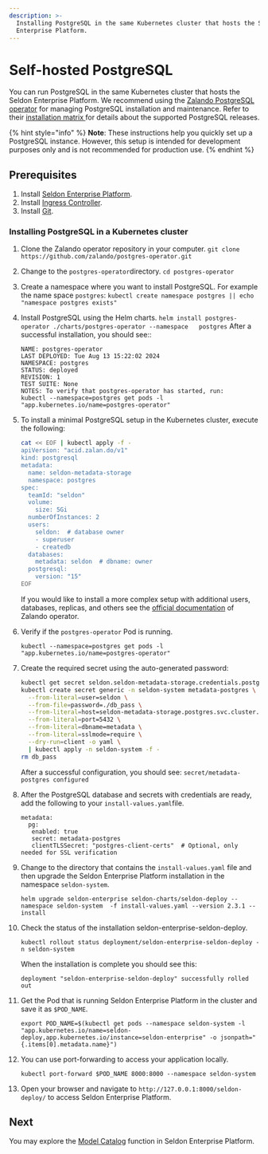 ```yaml
---
description: >-
  Installing PostgreSQL in the same Kubernetes cluster that hosts the Seldon
  Enterprise Platform.
---
```


# Self-hosted PostgreSQL

You can run PostgreSQL in the same Kubernetes cluster that hosts the Seldon Enterprise Platform. We recommend using the [Zalando PostgreSQL operator](https://github.com/zalando/postgres-operator?tab=readme-ov-file#documentation) for managing PostgreSQL installation and maintenance. Refer to their [installation matrix ](https://github.com/zalando/postgres-operator?tab=readme-ov-file#supported-postgres--k8s-versions)for details about the supported PostgreSQL releases.

{% hint style="info" %}
**Note**: These instructions help you quickly set up a PostgreSQL instance. However, this setup is intended for development purposes only and is not recommended for production use.
{% endhint %}

## Prerequisites

1. Install [Seldon Enterprise Platform](../seldon-enterprise-platform.md).
2. Install [Ingress Controller](../ingress-controller/).
3. Install [Git](https://git-scm.com/book/en/v2/Getting-Started-Installing-Git).

### Installing PostgreSQL in a Kubernetes cluster

1. Clone the Zalando operator repository in your computer.
   `git clone https://github.com/zalando/postgres-operator.git`

1. Change to the `postgres-operator`directory.
    `cd postgres-operator`

1. Create a namespace where you want to install PostgreSQL. For example the name space `postgres`:
    `kubectl create namespace postgres || echo "namespace postgres exists"`

1. Install PostgreSQL using the Helm charts.
   `helm install postgres-operator ./charts/postgres-operator --namespace   postgres`
   After a successful installation, you should see::
   ```
   NAME: postgres-operator 
   LAST DEPLOYED: Tue Aug 13 15:22:02 2024
   NAMESPACE: postgres
   STATUS: deployed
   REVISION: 1
   TEST SUITE: None
   NOTES: To verify that postgres-operator has started, run:
   kubectl --namespace=postgres get pods -l "app.kubernetes.io/name=postgres-operator"
   ```
1.  To install a minimal PostgreSQL setup in the Kubernetes cluster, execute the following:  

    ```bash
    cat << EOF | kubectl apply -f -
    apiVersion: "acid.zalan.do/v1"
    kind: postgresql
    metadata:
      name: seldon-metadata-storage
      namespace: postgres
    spec:
      teamId: "seldon"
      volume:
        size: 5Gi
      numberOfInstances: 2
      users:
        seldon:  # database owner
        - superuser
        - createdb
      databases:
        metadata: seldon  # dbname: owner
      postgresql:
        version: "15"
    EOF
    ```
    If you would like to install a more complex setup with additional users, databases, replicas, and others see the [official documentation](https://postgres-operator.readthedocs.io/en/latest/) of Zalando operator.
1. Verify if the `postgres-operator` Pod is running.

   ```kubectl --namespace=postgres get pods -l "app.kubernetes.io/name=postgres-operator"```
1.  Create the required secret using the auto-generated password:

    ```bash
    kubectl get secret seldon.seldon-metadata-storage.credentials.postgresql.acid.zalan.do -n postgres -o 'jsonpath={.data.password}' | base64 -d > db_pass
    kubectl create secret generic -n seldon-system metadata-postgres \
      --from-literal=user=seldon \
      --from-file=password=./db_pass \
      --from-literal=host=seldon-metadata-storage.postgres.svc.cluster.local \
      --from-literal=port=5432 \
      --from-literal=dbname=metadata \
      --from-literal=sslmode=require \
      --dry-run=client -o yaml \
      | kubectl apply -n seldon-system -f -
    rm db_pass
    ```
    After a successful configuration, you should see:
    ```secret/metadata-postgres configured```
1. After the PostgreSQL database and secrets with credentials are ready, add the following to your `install-values.yaml`file.
    ```
    metadata:
      pg:
       enabled: true
       secret: metadata-postgres
       clientTLSSecret: "postgres-client-certs"  # Optional, only needed for SSL verification
      ```
1.  Change to the directory that contains the `install-values.yaml` file and then upgrade the Seldon Enterprise Platform installation in the namespace `seldon-system`.

    ```
    helm upgrade seldon-enterprise seldon-charts/seldon-deploy --namespace seldon-system  -f install-values.yaml --version 2.3.1 --install
    ```
1.  Check the status of the installation seldon-enterprise-seldon-deploy.

    ```
    kubectl rollout status deployment/seldon-enterprise-seldon-deploy -n seldon-system
    ```

    When the installation is complete you should see this:

    ```
    deployment "seldon-enterprise-seldon-deploy" successfully rolled out
    ```
1.  Get the Pod that is running Seldon Enterprise Platform in the cluster and save it as `$POD_NAME`.

    ```
    export POD_NAME=$(kubectl get pods --namespace seldon-system -l "app.kubernetes.io/name=seldon-deploy,app.kubernetes.io/instance=seldon-enterprise" -o jsonpath="{.items[0].metadata.name}")
    ```
1.  You can use port-forwarding to access your application locally.

    ```
    kubectl port-forward $POD_NAME 8000:8000 --namespace seldon-system
    ```
1. Open your browser and navigate to `http://127.0.0.1:8000/seldon-deploy/` to access Seldon Enterprise Platform.    

## Next

You may explore the [Model Catalog](https://deploy.seldon.io/en/v2.3/contents/demos/general/model-catalog/index.html) function in Seldon Enterprise Platform.